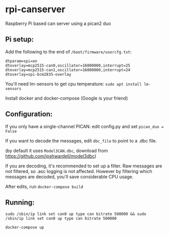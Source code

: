 # rpi-canserver
Raspberry Pi based can server using a pican2 duo


## Pi setup:

Add the following to the end of `/boot/firmware/usercfg.txt`:
```
dtparam=spi=on
dtoverlay=mcp2515-can0,oscillator=16000000,interrupt=25
dtoverlay=mcp2515-can1,oscillator=16000000,interrupt=24
dtoverlay=spi-bcm2835-overlay
```

You'll need lm-sensors to get cpu temperature: `sudo apt install lm-sensors`

Install docker and docker-compose (Google is your friend)

## Configuration:

If you only have a single-channel PICAN: edit config.py and set `pican_duo = False`

If you want to decode the messages, edit `dbc_file` to point to a .dbc file.

(by default it uses `Model3CAN.dbc`, download from https://github.com/joshwardell/model3dbc)

If you are decoding, it's recommended to set up a filter. Raw messages are not filtered, so .asc logging is not affected. 
However by filtering which messages are decoded, you'll save considerable CPU usage.

After edits, run `docker-compose build`

## Running:

`sudo /sbin/ip link set can0 up type can bitrate 500000 && sudo /sbin/ip link set can0 up type can bitrate 500000`

`docker-compose up`